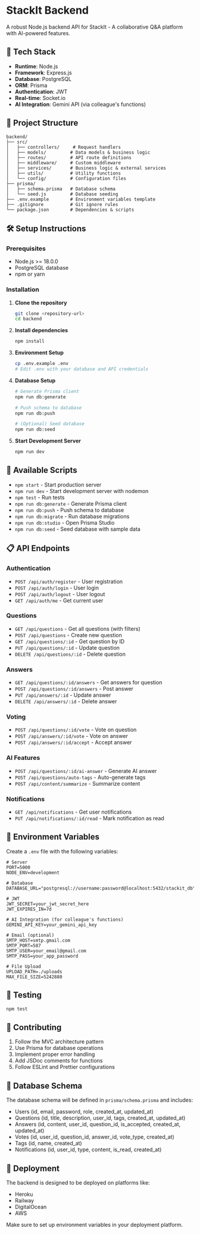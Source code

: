 # StackIt Backend

A robust Node.js backend API for StackIt - A collaborative Q&A platform with AI-powered features.

## 🚀 Tech Stack

- **Runtime**: Node.js
- **Framework**: Express.js
- **Database**: PostgreSQL
- **ORM**: Prisma
- **Authentication**: JWT
- **Real-time**: Socket.io
- **AI Integration**: Gemini API (via colleague's functions)

## 📁 Project Structure

```
backend/
├── src/
│   ├── controllers/     # Request handlers
│   ├── models/         # Data models & business logic
│   ├── routes/         # API route definitions
│   ├── middleware/     # Custom middleware
│   ├── services/       # Business logic & external services
│   ├── utils/          # Utility functions
│   └── config/         # Configuration files
├── prisma/
│   ├── schema.prisma   # Database schema
│   └── seed.js         # Database seeding
├── .env.example        # Environment variables template
├── .gitignore          # Git ignore rules
└── package.json        # Dependencies & scripts
```

## 🛠️ Setup Instructions

### Prerequisites
- Node.js >= 18.0.0
- PostgreSQL database
- npm or yarn

### Installation

1. **Clone the repository**
   ```bash
   git clone <repository-url>
   cd backend
   ```

2. **Install dependencies**
   ```bash
   npm install
   ```

3. **Environment Setup**
   ```bash
   cp .env.example .env
   # Edit .env with your database and API credentials
   ```

4. **Database Setup**
   ```bash
   # Generate Prisma client
   npm run db:generate
   
   # Push schema to database
   npm run db:push
   
   # (Optional) Seed database
   npm run db:seed
   ```

5. **Start Development Server**
   ```bash
   npm run dev
   ```

## 🔧 Available Scripts

- `npm start` - Start production server
- `npm run dev` - Start development server with nodemon
- `npm test` - Run tests
- `npm run db:generate` - Generate Prisma client
- `npm run db:push` - Push schema to database
- `npm run db:migrate` - Run database migrations
- `npm run db:studio` - Open Prisma Studio
- `npm run db:seed` - Seed database with sample data

## 📋 API Endpoints

### Authentication
- `POST /api/auth/register` - User registration
- `POST /api/auth/login` - User login
- `POST /api/auth/logout` - User logout
- `GET /api/auth/me` - Get current user

### Questions
- `GET /api/questions` - Get all questions (with filters)
- `POST /api/questions` - Create new question
- `GET /api/questions/:id` - Get question by ID
- `PUT /api/questions/:id` - Update question
- `DELETE /api/questions/:id` - Delete question

### Answers
- `GET /api/questions/:id/answers` - Get answers for question
- `POST /api/questions/:id/answers` - Post answer
- `PUT /api/answers/:id` - Update answer
- `DELETE /api/answers/:id` - Delete answer

### Voting
- `POST /api/questions/:id/vote` - Vote on question
- `POST /api/answers/:id/vote` - Vote on answer
- `POST /api/answers/:id/accept` - Accept answer

### AI Features
- `POST /api/questions/:id/ai-answer` - Generate AI answer
- `POST /api/questions/auto-tags` - Auto-generate tags
- `POST /api/content/summarize` - Summarize content

### Notifications
- `GET /api/notifications` - Get user notifications
- `PUT /api/notifications/:id/read` - Mark notification as read

## 🔐 Environment Variables

Create a `.env` file with the following variables:

```env
# Server
PORT=5000
NODE_ENV=development

# Database
DATABASE_URL="postgresql://username:password@localhost:5432/stackit_db"

# JWT
JWT_SECRET=your_jwt_secret_here
JWT_EXPIRES_IN=7d

# AI Integration (for colleague's functions)
GEMINI_API_KEY=your_gemini_api_key

# Email (optional)
SMTP_HOST=smtp.gmail.com
SMTP_PORT=587
SMTP_USER=your_email@gmail.com
SMTP_PASS=your_app_password

# File Upload
UPLOAD_PATH=./uploads
MAX_FILE_SIZE=5242880
```

## 🧪 Testing

```bash
npm test
```

## 📝 Contributing

1. Follow the MVC architecture pattern
2. Use Prisma for database operations
3. Implement proper error handling
4. Add JSDoc comments for functions
5. Follow ESLint and Prettier configurations

## 🔄 Database Schema

The database schema will be defined in `prisma/schema.prisma` and includes:

- Users (id, email, password, role, created_at, updated_at)
- Questions (id, title, description, user_id, tags, created_at, updated_at)
- Answers (id, content, user_id, question_id, is_accepted, created_at, updated_at)
- Votes (id, user_id, question_id, answer_id, vote_type, created_at)
- Tags (id, name, created_at)
- Notifications (id, user_id, type, content, is_read, created_at)

## 🚀 Deployment

The backend is designed to be deployed on platforms like:
- Heroku
- Railway
- DigitalOcean
- AWS

Make sure to set up environment variables in your deployment platform.

